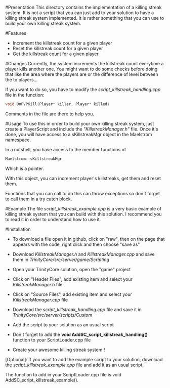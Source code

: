 #Presentation
This directory contains the implementation of a killing streak system. It is not a script that you can just add to your solution to have a killing streak system implemented. It is rather something that you can use to build your own killing streak system.

#Features
* Increment the killstreak count for a given player
* Reset the killstreak count for a given player
* Get the killstreak count for a given player

#Changes
Currently, the system increments the killstreak count everytime a player kills another one. You might want to do some checks before doing that like the area where the players are or the difference of level between the to players...

If you want to do so, you have to modify the *script_killstreak_handling.cpp* file in the function:
```c++
void OnPVPKill(Player* killer, Player* killed)
```

Comments in the file are there to help you.

#Usage
To use this in order to build your own killing streak system, just create a PlayerScript and include the *"KillstreakManager.h"* file. Once it's done, you will have access to a sKillstreakMgr object in the Maelstrom namespace.

In a nutshell, you have access to the member functions of
```c++
Maelstrom::sKillstreakMgr
```
Which is a pointer.

With this object, you can increment player's killstreaks, get them and reset them.

Functions that you can call to do this can throw exceptions so don't forget to call them in a try catch block.

#Example
The file *script_killstreak_example.cpp* is a very basic example of killing streak system that you can build with this solution. I recommend you to read it in order to understand how to use it.

#Installation
* To download a file open it in github, click on "raw", then on the page that appears with the code, right click and then choose "save as"
* Download *KillstreakManager.h* and *KillstreakManager.cpp* and save them in _TrinityCore/src/server/game/Scripting_
* Open your TrinityCore solution, open the "game" project
* Click on "Header Files", add existing item and select your *KillstreakManager.h* file
* Click on "Source Files", add existing item and select your *KillstreakManager.cpp* file
* Download the *script_killstreak_handling.cpp* file and save it in _TrinityCore/src/server/scripts/Custom_
* Add the script to your solution as an usual script
* Don't forget to add the **void AddSC_script_killstreak_handling()** function to your ScriptLoader.cpp file

* Create your awesome killing streak system !

[Optional]: If you want to add the example script to your solution, download the *script_killstreak_example.cpp* file and add it as an usual script.

The function to add in your ScriptLoader.cpp file is void AddSC_script_killstreak_example().
